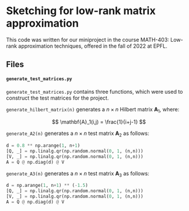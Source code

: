 # Sketching for low-rank matrix approximation

This code was written for our miniproject in the course MATH-403: Low-rank approximation techniques, offered in the fall of 2022 at EPFL. 

## Files

#### `generate_test_matrices.py`

`generate_test_matrices.py` contains three functions, which were used to construct the test matrices for the project. 

`generate_hilbert_matrix(n)` generates a $n \times n$ Hilbert matrix $\mathbf{A}_1$, where:

$$
\mathbf{A}_1(i,j) = \frac{1}{i+j-1}
$$

`generate_A2(n)` generates a $n \times n$ test matrix $\mathbf{A}_2$ as follows:

```python
d = 0.8 ** np.arange(1, n+1)
[Q, _] = np.linalg.qr(np.random.normal(0, 1, (n,n)))
[V, _] = np.linalg.qr(np.random.normal(0, 1, (n,n)))
A = Q @ np.diag(d) @ V
```

`generate_A3(n)` generates a $n \times n$ test matrix $\mathbf{A}_3$ as follows:

```python
d = np.arange(1, n+1) ** (-1.5)
[Q, _] = np.linalg.qr(np.random.normal(0, 1, (n,n)))
[V, _] = np.linalg.qr(np.random.normal(0, 1, (n,n)))
A = Q @ np.diag(d) @ V
```
